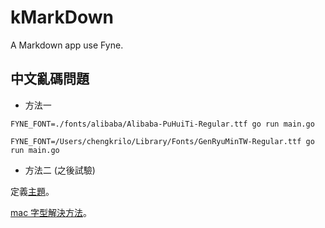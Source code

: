 # kMarkDown

A Markdown app use Fyne.

## 中文亂碼問題

* 方法一

`FYNE_FONT=./fonts/alibaba/Alibaba-PuHuiTi-Regular.ttf go run main.go`

`FYNE_FONT=/Users/chengkrilo/Library/Fonts/GenRyuMinTW-Regular.ttf go run main.go`


* 方法二 (之後試驗)

定義[主題](https://github.com/fyne-io/fyne/issues/2660)。

[mac 字型解決方法](https://juejin.cn/post/6909029531026194445)。
